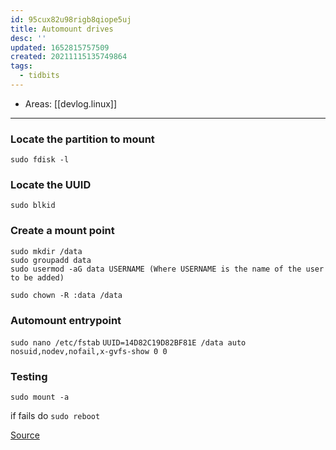 ```yaml
---
id: 95cux82u98rigb8qiope5uj
title: Automount drives
desc: ''
updated: 1652815757509
created: 20211115135749864
tags:
  - tidbits
---
```


- Areas: [[devlog.linux]]

---

### Locate the partition to mount

`sudo fdisk -l`

### Locate the UUID

`sudo blkid`

### Create a mount point

    sudo mkdir /data
    sudo groupadd data
    sudo usermod -aG data USERNAME (Where USERNAME is the name of the user to be added)

    sudo chown -R :data /data

### Automount entrypoint

`sudo nano /etc/fstab`
`UUID=14D82C19D82BF81E /data auto nosuid,nodev,nofail,x-gvfs-show 0 0`

### Testing

`sudo mount -a`

if fails do `sudo reboot`

[Source](https://www.techrepublic.com/article/how-to-properly-automount-a-drive-in-ubuntu-linux/)
